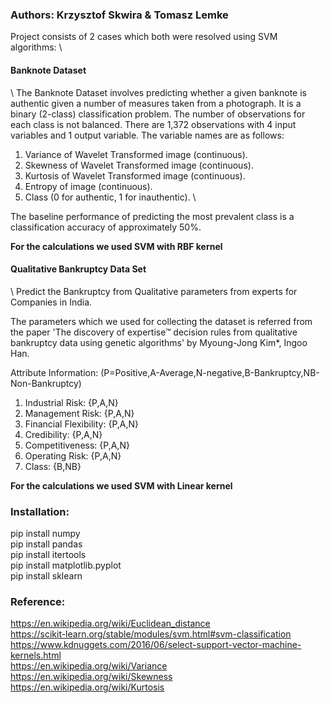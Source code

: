 <h3>
Authors: Krzysztof Skwira & Tomasz Lemke
</h3>

Project consists of 2 cases which both were resolved using SVM algorithms: \
<h4>Banknote Dataset </h4> \
The Banknote Dataset involves predicting whether a given banknote is authentic given a number of measures taken from a photograph.
It is a binary (2-class) classification problem. The number of observations for each class is not balanced. There are 1,372 observations with 4 input variables and 1 output variable. The variable names are as follows:

1. Variance of Wavelet Transformed image (continuous).
2. Skewness of Wavelet Transformed image (continuous).
3. Kurtosis of Wavelet Transformed image (continuous).
4. Entropy of image (continuous).
5. Class (0 for authentic, 1 for inauthentic). \

The baseline performance of predicting the most prevalent class is a classification accuracy of approximately 50%.

<b>For the calculations we used SVM with RBF kernel</b>

<h4>Qualitative Bankruptcy Data Set</h4> \
Predict the Bankruptcy from Qualitative parameters from experts for Companies in India.

The parameters which we used for collecting the dataset is referred from the paper 'The discovery of expertise™ decision rules from qualitative bankruptcy data using genetic algorithms' by Myoung-Jong Kim*, Ingoo Han.


Attribute Information: (P=Positive,A-Average,N-negative,B-Bankruptcy,NB-Non-Bankruptcy)

1. Industrial Risk: {P,A,N}
2. Management Risk: {P,A,N}
3. Financial Flexibility: {P,A,N}
4. Credibility: {P,A,N}
5. Competitiveness: {P,A,N}
6. Operating Risk: {P,A,N}
7. Class: {B,NB}

<b>For the calculations we used SVM with Linear kernel</b>

<h3>
Installation: 
</h3>

pip install numpy \
pip install pandas \
pip install itertools \
pip install matplotlib.pyplot \
pip install sklearn


<h3>
Reference:
</h3>


https://en.wikipedia.org/wiki/Euclidean_distance \
https://scikit-learn.org/stable/modules/svm.html#svm-classification \
https://www.kdnuggets.com/2016/06/select-support-vector-machine-kernels.html \
https://en.wikipedia.org/wiki/Variance \
https://en.wikipedia.org/wiki/Skewness \
https://en.wikipedia.org/wiki/Kurtosis